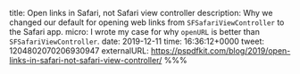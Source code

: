 title: Open links in Safari, not Safari view controller
description: Why we changed our default for opening web links from `SFSafariViewController` to the Safari app.
micro: I wrote my case for why `openURL` is better than `SFSafariViewController`.
date: 2019-12-11
time: 16:36:12+0000
tweet: 1204802070206930947
externalURL: https://pspdfkit.com/blog/2019/open-links-in-safari-not-safari-view-controller/
%%%
